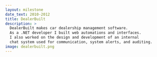 ```yaml
---
layout: milestone
date_text: 2010-2012
title: DealerBuilt
description: >
  DealerBuilt makes car dealership management software.
  As a .NET developer I built web automations and interfaces.
  I also worked on the design and development of an internal
  chat system used for communication, system alerts, and auditing.
image: dealerbuilt.png
---
```

